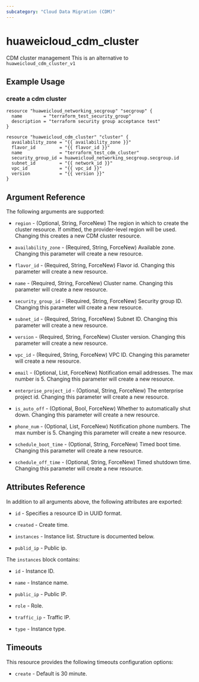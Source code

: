 ```yaml
---
subcategory: "Cloud Data Migration (CDM)"
---
```


# huaweicloud_cdm_cluster

CDM cluster management This is an alternative to `huaweicloud_cdm_cluster_v1`

## Example Usage

### create a cdm cluster

```hcl
resource "huaweicloud_networking_secgroup" "secgroup" {
  name        = "terraform_test_security_group"
  description = "terraform security group acceptance test"
}

resource "huaweicloud_cdm_cluster" "cluster" {
  availability_zone = "{{ availability_zone }}"
  flavor_id         = "{{ flavor_id }}"
  name              = "terraform_test_cdm_cluster"
  security_group_id = huaweicloud_networking_secgroup.secgroup.id
  subnet_id         = "{{ network_id }}"
  vpc_id            = "{{ vpc_id }}"
  version           = "{{ version }}"
}
```

## Argument Reference

The following arguments are supported:

* `region` - (Optional, String, ForceNew) The region in which to create the cluster resource. If omitted, the
  provider-level region will be used. Changing this creates a new CDM cluster resource.

* `availability_zone` - (Required, String, ForceNew) Available zone. Changing this parameter will create a new resource.

* `flavor_id` - (Required, String, ForceNew) Flavor id. Changing this parameter will create a new resource.

* `name` - (Required, String, ForceNew) Cluster name. Changing this parameter will create a new resource.

* `security_group_id` - (Required, String, ForceNew) Security group ID. Changing this parameter will create a new
  resource.

* `subnet_id` - (Required, String, ForceNew) Subnet ID. Changing this parameter will create a new resource.

* `version` - (Required, String, ForceNew) Cluster version. Changing this parameter will create a new resource.

* `vpc_id` - (Required, String, ForceNew) VPC ID. Changing this parameter will create a new resource.

* `email` - (Optional, List, ForceNew) Notification email addresses. The max number is 5. Changing this parameter will
  create a new resource.

* `enterprise_project_id` - (Optional, String, ForceNew) The enterprise project id. Changing this parameter will create
  a new resource.

* `is_auto_off` - (Optional, Bool, ForceNew) Whether to automatically shut down. Changing this parameter will create a
  new resource.

* `phone_num` - (Optional, List, ForceNew) Notification phone numbers. The max number is 5. Changing this parameter will
  create a new resource.

* `schedule_boot_time` - (Optional, String, ForceNew) Timed boot time. Changing this parameter will create a new
  resource.

* `schedule_off_time` - (Optional, String, ForceNew) Timed shutdown time. Changing this parameter will create a new
  resource.

## Attributes Reference

In addition to all arguments above, the following attributes are exported:

* `id` - Specifies a resource ID in UUID format.

* `created` - Create time.

* `instances` - Instance list. Structure is documented below.

* `publid_ip` - Public ip.

The `instances` block contains:

* `id` - Instance ID.

* `name` - Instance name.

* `public_ip` - Public IP.

* `role` - Role.

* `traffic_ip` - Traffic IP.

* `type` - Instance type.

## Timeouts

This resource provides the following timeouts configuration options:

* `create` - Default is 30 minute.
